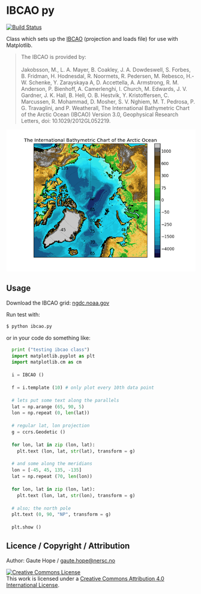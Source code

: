 # IBCAO py
[![Build Status](https://travis-ci.org/gauteh/ibcao_py.svg)](https://travis-ci.org/gauteh/ibcao_py)

Class which sets up the [IBCAO](http://www.ngdc.noaa.gov/mgg/bathymetry/arctic/arctic.html) (projection and loads file) for use with Matplotlib.

> The IBCAO is provided by: <br />
> <br />
> Jakobsson, M., L. A. Mayer, B. Coakley, J. A. Dowdeswell, S. Forbes, B. Fridman, H. Hodnesdal, R. Noormets, R. Pedersen, M. Rebesco, H.-W. Schenke, Y. Zarayskaya A, D. Accettella, A. Armstrong, R. M. Anderson, P. Bienhoff, A. Camerlenghi, I. Church, M. Edwards, J. V. Gardner, J. K. Hall, B. Hell, O. B. Hestvik, Y. Kristoffersen, C. Marcussen, R. Mohammad, D. Mosher, S. V. Nghiem, M. T. Pedrosa, P. G. Travaglini, and P. Weatherall, The International Bathymetric Chart of the Arctic Ocean (IBCAO) Version 3.0, Geophysical Research Letters, doi: 10.1029/2012GL052219.

<img src="ibcao_example.png" />

## Usage

Download the IBCAO grid: [ngdc.noaa.gov](http://www.ngdc.noaa.gov/mgg/bathymetry/arctic/grids/version3_0/IBCAO_V3_500m_RR.grd)

Run test with:
```sh
$ python ibcao.py
```

or in your code do something like:
```python
  print ("testing ibcao class")
  import matplotlib.pyplot as plt
  import matplotlib.cm as cm

  i = IBCAO ()

  f = i.template (10) # only plot every 10th data point

  # lets put some text along the parallels
  lat = np.arange (65, 90, 5)
  lon = np.repeat (0, len(lat))

  # regular lat, lon projection
  g = ccrs.Geodetic ()

  for lon, lat in zip (lon, lat):
    plt.text (lon, lat, str(lat), transform = g)

  # and some along the meridians
  lon = [-45, 45, 135, -135]
  lat = np.repeat (70, len(lon))

  for lon, lat in zip (lon, lat):
    plt.text (lon, lat, str(lon), transform = g)

  # also; the north pole
  plt.text (0, 90, "NP", transform = g)

  plt.show ()
```

## Licence / Copyright / Attribution

Author: Gaute Hope / gaute.hope@nersc.no

<a rel="license" href="http://creativecommons.org/licenses/by/4.0/"><img alt="Creative Commons License" style="border-width:0" src="https://i.creativecommons.org/l/by/4.0/88x31.png" /></a><br />This work is licensed under a <a rel="license" href="http://creativecommons.org/licenses/by/4.0/">Creative Commons Attribution 4.0 International License</a>.

